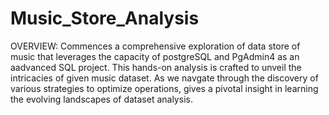 # Music_Store_Analysis
OVERVIEW:
Commences a comprehensive exploration of data store of music that leverages the capacity of postgreSQL and PgAdmin4 as an aadvanced SQL project. This hands-on analysis is crafted to unveil the intricacies of given music dataset. As we navgate through the discovery of various strategies to optimize operations, gives a pivotal insight in learning the evolving landscapes of dataset analysis.
